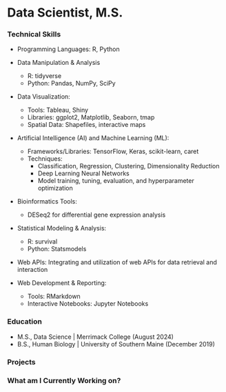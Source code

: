 # Data Scientist, M.S.

### Technical Skills
* Programming Languages: R, Python
* Data Manipulation & Analysis
  * R: tidyverse
  * Python: Pandas, NumPy, SciPy
* Data Visualization:
  * Tools: Tableau, Shiny
  * Libraries: ggplot2, Matplotlib, Seaborn, tmap
  * Spatial Data: Shapefiles, interactive maps
* Artificial Intelligence (AI) and Machine Learning (ML):
  * Frameworks/Libraries: TensorFlow, Keras, scikit-learn, caret
  * Techniques:
    * Classification, Regression, Clustering, Dimensionality Reduction
    * Deep Learning Neural Networks
    * Model training, tuning, evaluation, and hyperparameter optimization
* Bioinformatics Tools:
  * DESeq2 for differential gene expression analysis
* Statistical Modeling & Analysis:
  * R: survival
  * Python: Statsmodels
* Web APIs: Integrating and utilization of web APIs for data retrieval and interaction

* Web Development & Reporting:
  * Tools: RMarkdown
  * Interactive Notebooks: Jupyter Notebooks

### Education
* M.S., Data Science | Merrimack College (August 2024)
* B.S., Human Biology | University of Southern Maine (December 2019)


### Projects


### What am I Currently Working on?
